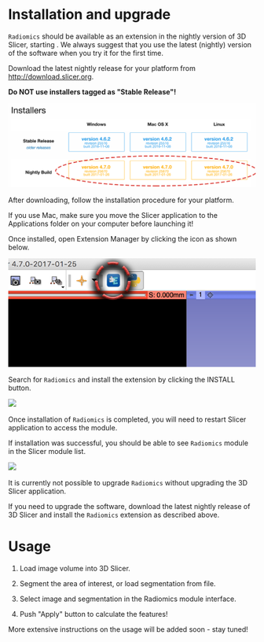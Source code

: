 # Installation and upgrade

`Radiomics` should be available as an extension in the nightly version of 3D Slicer, starting <date to be inserted>. We always suggest that you use the latest (nightly) version of the software when you try it for the first time.

Download the latest nightly release for your platform from http://download.slicer.org.

**Do NOT use installers tagged as "Stable Release"!**

![](resources/download_slicer.png)

After downloading, follow the installation procedure for your platform.

If you use Mac, make sure you move the Slicer application to the Applications folder on your computer before launching it!

Once installed, open Extension Manager by clicking the icon as shown below.

![](resources/extension_manager.png)

Search for `Radiomics` and install the extension by clicking the INSTALL button.

![](resources/search_extension_manager.png)

Once installation of `Radiomics` is completed, you will need to restart Slicer application to access the module.

If installation was successful, you should be able to see `Radiomics` module in the Slicer module list.

![](screenshots/verify_installation.png)

It is currently not possible to upgrade `Radiomics` without upgrading the 3D Slicer application.

If you need to upgrade the software, download the latest nightly release of 3D Slicer and install the `Radiomics` extension as described above.

# Usage

1. Load image volume into 3D Slicer.

2. Segment the area of interest, or load segmentation from file.

3. Select image and segmentation in the Radiomics module interface.

4. Push "Apply" button to calculate the features!

More extensive instructions on the usage will be added soon - stay tuned!
